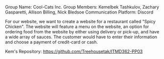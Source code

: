 Group Name: Cool-Cats Inc.
Group Members: Kemelbek Tashkulov, Zachary Gasparetti, Allison Billing, Nick Bledsoe
Communication Platform: Discord

For our website, we want to create a website for a restaurant called "Spicy Chicken". The website will feature a menu on the website, an option for ordering food from the website by either using delivery or pick-up, and have a wide array of sauces. The customer would have to enter their information and choose a payment of credit-card or cash. 

Kem's Repository: https://github.com/Treehousetak/ITMD362-PP03
